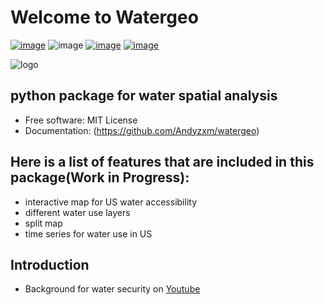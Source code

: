# Welcome to Watergeo 


[![image](https://img.shields.io/badge/Watergeo-blue)](https://www.youtube.com/watch?v=C65iqOSCZOY)
![image](https://img.shields.io/badge/YouTube-Channel-red)
[![image](https://img.shields.io/pypi/v/watergeo.svg)](https://pypi.python.org/pypi/watergeo)
[![image](https://img.shields.io/conda/vn/conda-forge/watergeo.svg)](https://anaconda.org/conda-forge/watergeo)

![logo](https://images-platform.99static.com/7WcMmZPzGbVHYpeaib5FcOYR314=/100x100:900x900/500x500/top/smart/99designs-contests-attachments/122/122380/attachment_122380314)
## python package for water spatial analysis


-   Free software: MIT License
-   Documentation: (https://github.com/Andyzxm/watergeo)

    

## Here is a list of features that are included in this package(Work in Progress):

- interactive map for US water accessibility
- different water use layers
- split map 
- time series for water use in US

## Introduction
- Background for water security on [Youtube](https://www.youtube.com/watch?v=C65iqOSCZOY)